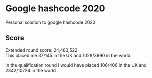 # Google hashcode 2020
Personal solution to google hashcode 2020  

## Score
Extended round score: 24,483,522  
This placed me 37/145 in the UK and 1028/3890 in the world  

In the qualification round I would have placed 106/406 in the UK and 2342/10724 in the world
